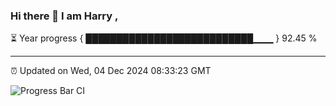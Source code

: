 ### Hi there 👋 I am Harry , 

⏳ Year progress { ███████████████████████████▁▁▁ } 92.45 %

---

⏰ Updated on Wed, 04 Dec 2024 08:33:23 GMT

![Progress Bar CI](https://github.com/duykhang68/duykhang68/workflows/Progress%20Bar%20CI/badge.svg)
